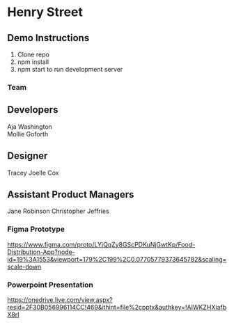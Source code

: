 # Henry Street 

## Demo Instructions

1. Clone repo
2. npm install
3. npm start to run development server 


### Team 
## Developers 
Aja Washington\
Mollie Goforth

## Designer
Tracey Joelle Cox

## Assistant Product Managers 
Jane Robinson
Christopher Jeffries

### Figma Prototype 
https://www.figma.com/proto/LYjQqZy8GScPDKuNjGwtKp/Food-Distribution-App?node-id=19%3A1553&viewport=179%2C199%2C0.07705779373645782&scaling=scale-down

### Powerpoint Presentation 
https://onedrive.live.com/view.aspx?resid=2F30B056996114CC!469&ithint=file%2cpptx&authkey=!AIWKZHXiafbX8rI
